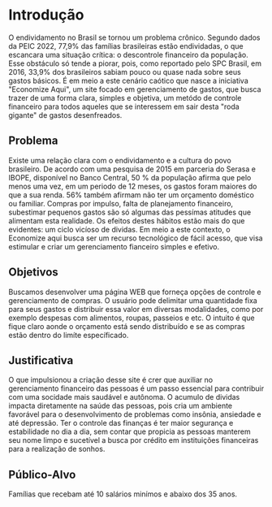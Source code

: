 # Introdução

O endividamento no Brasil se tornou um problema crônico. Segundo dados da PEIC 2022, 77,9% das famílias brasileiras estão endividadas, o que escancara uma situação crítica: o descontrole financeiro da população. Esse obstáculo só tende a piorar, pois, como reportado pelo SPC Brasil, em 2016, 33,9% dos brasileiros sabiam pouco ou quase nada sobre seus gastos básicos. É em meio a este cenário caótico que nasce a iniciativa "Economize Aqui", um site focado em gerenciamento de gastos, que busca trazer de uma forma clara, simples e objetiva, um metódo de controle financeiro para todos aqueles que se interessem em sair desta "roda gigante" de gastos desenfreados.

## Problema
Existe uma relação clara com o endividamento e a cultura do povo brasileiro. De acordo com uma pesquisa de 2015 em parceria do Serasa e IBOPE, disponível no Banco Central, 50 % da população afirma que pelo menos uma vez, em um periodo de 12 meses, os gastos foram maiores do que a sua renda. 56% também afirmam não ter um orçamento doméstico ou familiar. Compras por impulso, falta de planejamento financeiro, subestimar pequenos gastos são só algumas das pessímas atitudes que alimentam esta realidade. Os efeitos destes hábitos estão mais do que evidentes: um ciclo vicíoso de dividas.
Em meio a este contexto, o Economize aqui busca ser um recurso tecnológico de fácil acesso, que visa estimular e criar um gerenciamento fianceiro simples e efetivo.
> 
## Objetivos

Buscamos desenvolver uma página WEB que forneça opções de controle e gerenciamento de compras. O usuário pode delimitar uma quantidade fixa para seus gastos e distribuir essa valor em diversas modalidades, como por exemplo despesas com alimentos, roupas, passeios e etc. O intuito é que fique claro aonde o orçamento está sendo distribuído e se as compras estão dentro do limíte específicado.
 


## Justificativa

O que impulsionou a criação desse site é crer que auxiliar no gerenciamento financeiro das pessoas é um passo essencial para contribuir com uma socidade mais saudável e autônoma. O acumulo de dividas impacta diretamente na saúde das pessoas, pois cria um ambiente favorável para o desenvolvimento de problemas como insônia, ansiedade e até depressão. Ter o controle das finanças é ter maior segurança e estabilidade no dia a dia, sem contar que propicia as pessoas manterem seu nome limpo e sucetível a busca por crédito em instituições financeiras para a realização de sonhos.

## Público-Alvo

Famílias que recebam até 10 salários minímos e abaixo dos 35 anos.
